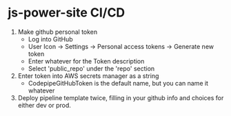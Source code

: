 # js-power-site CI/CD

1. Make github personal token
    - Log into GitHub
    - User Icon -> Settings -> Personal access tokens -> Generate new token
    - Enter whatever for the Token description
    - Select 'public_repo' under the 'repo' section
2. Enter token into AWS secrets manager as a string
    - CodepipeGitHubToken is the default name, but you can name it whatever
3. Deploy pipeline template twice, filling in your github info and choices for either dev or prod.